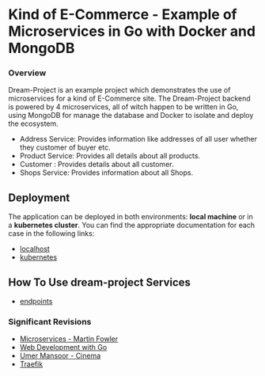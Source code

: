 # Kind of E-Commerce - Example of Microservices in Go with Docker and MongoDB

### Overview

Dream-Project is an example project which demonstrates the use of microservices for a kind of E-Commerce site.
The Dream-Project backend is powered by 4 microservices, all of witch happen to be written in Go, using MongoDB for manage the database and Docker to isolate and deploy the ecosystem.

 * Address Service: Provides information like addresses of all user whether they customer of buyer etc.
 * Product Service: Provides all details about all products.
 * Customer : Provides details about all customer. 
 * Shops Service: Provides information about all Shops.

## Deployment

The application can be deployed in both environments: **local machine** or in a **kubernetes cluster**. You can find the appropriate documentation for each case in the following links:

* [localhost](./docs/localhost.md)
* [kubernetes](./docs/kubernetes.md)

## How To Use dream-project Services

* [endpoints](./docs/testing.md)

### Significant Revisions

* [Microservices - Martin Fowler](http://martinfowler.com/articles/microservices.html)
* [Web Development with Go](http://www.apress.com/9781484210536)
* [Umer Mansoor - Cinema](https://github.com/umermansoor/microservices)
* [Traefik](https://traefik.io/)
